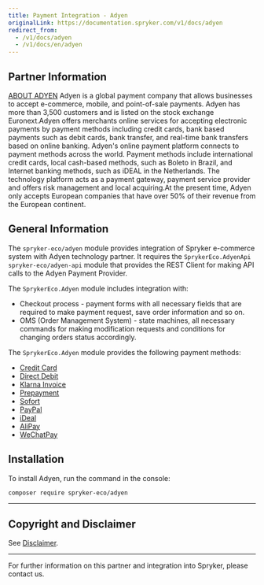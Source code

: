 ```yaml
---
title: Payment Integration - Adyen
originalLink: https://documentation.spryker.com/v1/docs/adyen
redirect_from:
  - /v1/docs/adyen
  - /v1/docs/en/adyen
---
```


## Partner Information

[ABOUT ADYEN](https://www.adyen.com/) 
 Adyen is a global payment company that allows businesses to accept e-commerce, mobile, and point-of-sale payments. Adyen has more than 3,500 customers and is listed on the stock exchange Euronext.Adyen offers merchants online services for accepting electronic payments by payment methods including credit cards, bank based payments such as debit cards, bank transfer, and real-time bank transfers based on online banking. Adyen's online payment platform connects to payment methods across the world. Payment methods include international credit cards, local cash-based methods, such as Boleto in Brazil, and Internet banking methods, such as iDEAL in the Netherlands. The technology platform acts as a payment gateway, payment service provider and offers risk management and local acquiring.At the present time, Adyen only accepts European companies that have over 50% of their revenue from the European continent.

## General Information

The `spryker-eco/adyen` module provides integration of Spryker e-commerce system with Adyen technology partner. It requires the `SprykerEco.AdyenApi` `spryker-eco/adyen-api` module that provides the REST Client for making API calls to the Adyen Payment Provider.

The `SprykerEco.Adyen` module includes integration with:

* Checkout process - payment forms with all necessary fields that are required to make payment request, save order information and so on.
* OMS (Order Management System) - state machines, all necessary commands for making modification requests and conditions for changing orders status accordingly.

The `SprykerEco.Adyen` module provides the following payment methods:

* [Credit Card](https://documentation.spryker.com/v1/docs/adyen-provided-payment-methods##credit-card)
* [Direct Debit](https://documentation.spryker.com/v1/docs/adyen-provided-payment-methods#direct-debit--sepa-direct-debit-)
* [Klarna Invoice](https://documentation.spryker.com/v1/docs/adyen-provided-payment-methods#klarna-invoice)
* [Prepayment](https://documentation.spryker.com/v1/docs/adyen-provided-payment-methods#prepayment--bank-transfer-iban-)
* [Sofort](https://documentation.spryker.com/v1/docs/adyen-provided-payment-methods#sofort)
* [PayPal](https://documentation.spryker.com/v1/docs/adyen-provided-payment-methods#paypal)
* [iDeal](https://documentation.spryker.com/v1/docs/adyen-provided-payment-methods#ideal)
* [AliPay](https://documentation.spryker.com/v1/docs/adyen-provided-payment-methods#alipay)
* [WeChatPay](https://documentation.spryker.com/v1/docs/adyen-provided-payment-methods#wechatpay)

## Installation

To install Adyen, run the command in the console:
```
composer require spryker-eco/adyen
```

---

## Copyright and Disclaimer

See [Disclaimer](https://github.com/spryker/spryker-documentation).

---
For further information on this partner and integration into Spryker, please contact us.

<div class="hubspot-forms hubspot-forms--docs">
<div class="hubspot-form" id="hubspot-partners-1">
            <div class="script-embed" data-code="
                                            hbspt.forms.create({
				                                portalId: '2770802',
				                                formId: '163e11fb-e833-4638-86ae-a2ca4b929a41',
              	                                onFormReady: function() {
              		                                const hbsptInit = new CustomEvent('hbsptInit', {bubbles: true});
              		                                document.querySelector('#hubspot-partners-1').dispatchEvent(hbsptInit);
              	                                }
				                            });
            "></div>
</div>
</div>

